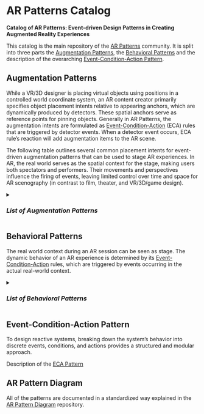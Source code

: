 # AR Patterns Catalog

**Catalog of AR Patterns: Event-driven Design Patterns in Creating Augmented Reality Experiences**

This catalog is the main repository of the [AR Patterns](https://github.com/ARpatterns) community. It is split into three parts the [Augmentation Patterns](#behavioral-patterns), the [Behavioral Patterns](#behavioral-patterns) and the description of the overarching [Event-Condition-Action Pattern](#event-condition-action-pattern).

## Augmentation Patterns
While a VR/3D designer is placing virtual objects using positions in a controlled world coordinate system, 
an AR content creator primarily specifies object placement intents relative to appearing anchors, 
which are dynamically produced by detectors. These spatial anchors serve as reference points for pinning objects. 
Generally in AR Patterns, the augmentation intents are formulated as [Event-Condition-Action](eca.md) (ECA) rules that are triggered by detector events. 
When a detector event occurs, ECA rule’s reaction will add augmentation items to the AR scene.

The following table outlines several common placement intents for event-driven augmentation patterns 
that can be used to stage AR experiences. In AR, the real world serves as the spatial context for the stage, 
making users both spectators and performers. Their movements and perspectives influence the firing of events, 
leaving limited control over time and space for AR scenography (in contrast to film, theater, and VR/3D/game design).

<details>
<summary><h3><i>List of Augmentation Patterns</i></h3></summary>

| Augmentation Pattern	| Description	| Example |
|---|---|---|
| [Geolocated Remark Pattern](augmentation-patterns/geolocated-remark.md)	| Triggering of action or of user feedback based on GPS location data or on address data	| Visual or audio feedback about location-based point of interest | 
| [Segment Overlay Pattern](augmentation-patterns/segment-overlay.md)	| Presentation of 2D overlay on top of image segment detected in video stream	| Attaching 2D text description to a detected image segment | 
| [Area Enrichment Pattern](augmentation-patterns/area-enrichment.md)	| Approximately placing 3D content at area of image segment| Presenting ballons in sky area | 
| [Captured Twin Pattern](augmentation-patterns/captured-twin.md)	| Captured element of real world added to 3D data model	| Captured walls and doors and windows in an indoor AR session | 
| [Anchored Supplement Pattern](augmentation-patterns/anchored-supplement.md)	| Presentation of 3D content aligned to detected entity for enhancement	| Attaching visual 3D elements to a detected image (marker) or captured object | 
| [Superimposition Pattern](augmentation-patterns/superimposition.md)	| Presentation of 3D content replacing a detected entity	| Cover a detected object with a virtual one | 
| [Tag-along Pattern](augmentation-patterns/tag-along.md)	| Presentation of 3D content within user’s field of view while head-locked	| Place 3D control panel that follows the user | 
| [Hand/Palm Pop-up Pattern](augmentation-patterns/hand-palm-popup.md)	| Presentation of 3D content on hand or palm while visible	| Place 3D UI elements at palm of user's one hand | 
| [Ahead Staging Pattern](augmentation-patterns/ahead-staging.md)	| Presentation of 3D content ahead of user	| Placing 3D item on floor in front of spectator | 
| [Pass-through Portal Pattern](augmentation-patterns/pass-through-portal.md)	| Present partly hidden 3D content to force user to go through	| Placing 3D scene behind a portal / behind an opening | 
| [Staged Progression Pattern](augmentation-patterns/staged-progression.md) | Ordered, linear story: temporal order or interaction flow of 3D presentations	| Sequence of 3D content with forth and optionally back movements | 
| [Attention Director Pattern](augmentation-patterns/attention-director.md) | Guide user’s attention to relevant place | Use animated pointers to direct user’s attention |
| [Contextual Plot Pattern](augmentation-patterns/contextual-plot.md) | Spatio-temporal setting that aggregates diverse AR patterns to form a non-linear plot | Scenography of dynamic, interactive, and animated AR | 
</details>

## Behavioral Patterns
The real world context during an AR session can be seen as stage. The dynamic behavior of an AR experience is determined by its [Event-Condition-Action](eca.md) rules, which are triggered by events occurring in the actual real-world context.

<details>
<summary><h3><i>List of Behavioral Patterns</i></h3></summary>

| Behavioral Pattern	| Description	| Example |
|---|---|---|
| [Instant Reaction Pattern](behavioral-patterns/instant-reaction.md)	| Direct execution of action triggered by invocation of rule	| Immediate command of action or call of function |
| [Timed Reaction Pattern](behavioral-patterns/timed-reaction.md)	| Temporally executed action	| Delayed action or sequence of timed actions|
| [Conditional Reaction Pattern](behavioral-patterns/conditional-reaction.md)	| Execute an action only when a condition is fulfilled after being triggered by event	| State-driven, asynchronous programming logic|
| [Continous Evaluation Pattern](behavioral-patterns/continous-evaluation.md)	| Continuous polling of state changes that will triggers rules	|Continuous checks on value change, existence, visibility, proximity |
| [Publish-Subscribe Notification Pattern](behavioral-patterns/publish-subscribe-notification.md)	| Receive notifications via a message queue from a subscribed system	| From speech recognition system or from WebRTC system in collaboration session |
| [Request-Response Pattern](behavioral-patterns/request-response.md)	| Remote procedure call resulting in asynchronously receiving ECA rules or media assets	| REST API call via a Web URL to load rules or assets (images, 3D models)|
| [Chain Reaction Pattern](behavioral-patterns/chain-reaction.md)	| Course of events processed as sequence of indirect reactions of running subsequenced rules	| Rule changing data that will trigger a rule to update an item’s visual as a follow-up |
| [Complementary Reactions Pattern](behavioral-patterns/complementary-reactions.md)	| Two active rules with opposite reactions	|Reacting on toggling states with two complementary active rules|
| [Detector Reactivation Pattern](behavioral-patterns/detector-reactivation.md)	| Reactivate detector with only-once reaction	|Reactivate detector after resulting augmentation is no longer existing |
</details>

## Event-Condition-Action Pattern

To design reactive systems, breaking down the system’s behavior into discrete events, conditions, and actions provides a structured and modular approach.

Description of the [ECA Pattern](eca.md)

## AR Pattern Diagram
All of the patterns are documented in a standardized way explained in the [AR Pattern Diagram](https://github.com/ARpatterns/diagram) repository.